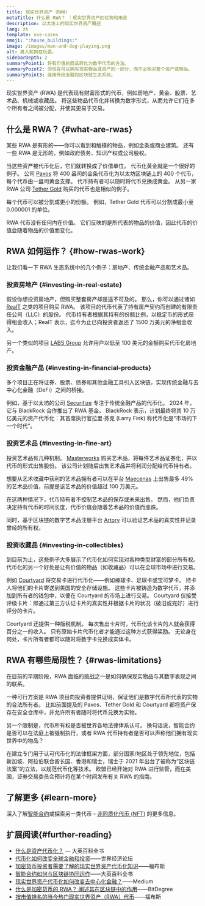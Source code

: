 ```yaml
---
title: 现实世界资产（RWA）
metaTitle: 什么是 RWA？ ｜现实世界资产的优势和用途
description: 以太坊上的现实世界资产概述
lang: zh
template: use-cases
emoji: ":house_buildings:"
image: /images/man-and-dog-playing.png
alt: 男人和狗在玩耍。
sidebarDepth: 2
summaryPoint1: 将有价值的商品转化为数字代币的方法。
summaryPoint2: 你现在可以拥有现实物品或资产的一部分，而不必购买整个资产或物品。
summaryPoint3: 连接传统金融和区块链生态系统。
---
```


现实世界资产 (RWA) 是代表现有财富形式的代币，例如房地产、黄金、股票、艺术品、机械或收藏品。 将这些物品代币化并转换为数字形式，从而允许它们在多个所有者之间被分配，并使其更易于交易。

## 什么是 RWA？ {#what-are-rwas}

某些 RWA 是有形的——你可以看到和触摸的物品，例如金条或商业建筑。 还有一些 RWA 是无形的，例如政府债务、知识产权或公司股权。

当这些资产被代币化后，它们就转换成了价值单位。 代币化黄金就是一个很好的例子。 公司 [Paxos](https://www.paxos.com/) 将 400 盎司的金条代币化为以太坊区块链上的 400 个代币，每个代币由一盎司黄金支撑。 代币持有者可以随时将代币兑换成黄金。 从另一家 RWA 公司 [Tether Gold](https://gold.tether.to/) 购买的代币也是相似的例子。

每个代币可以被分割成更小的份额。 例如，Tether Gold 代币可以分割成最小至 0.000001 的单位。

RWA 代币没有任何内在价值。 它们反映的是所代表的物品的价值，因此代币的价值会随着物品的价值而变化。

## RWA 如何运作？ {#how-rwas-work}

让我们看一下 RWA 生态系统中的几个例子：房地产、传统金融产品和艺术品。

### 投资房地产 {#investing-in-real-estate}

假设你想投资房地产，但购买整套房产却是遥不可及的。 那么，你可以通过诸如 [RealT](https://realt.co/) 之类的项目购买 RWA。 该项目的代币代表了持有房产契约而创建的有限责任公司（LLC）的股份。 代币持有者根据其持有的份额比例，以稳定币的形式获得租金收入；RealT 表示，迄今为止已向投资者返还了 1500 万美元的净租金收入。

另一个类似的项目 [LABS Group](https://x.com/labsgroupio) 允许用户以低至 100 美元的金额购买代币化房地产。

### 投资金融产品 {#investing-in-financial-products}

多个项目正在将证券、股票、债券和其他金融工具引入区块链，实现传统金融与去中心化金融（DeFi）之间的桥接。

例如，基于以太坊的公司 [Securitize](https://securitize.io/) 专注于传统金融产品的代币化。 2024 年，它与 BlackRock 合作推出了 RWA 基金。 BlackRock 表示，计划最终将其 10 万亿美元的资产代币化：其首席执行官拉里·芬克 (Larry Fink) 称代币化是“市场的下一个时代”。

### 投资艺术品 {#investing-in-fine-art}

投资艺术品有几种机制。 [Masterworks](https://www.masterworks.com/) 购买艺术品，将每件艺术品证券化，并以代币的形式出售股份。 该公司计划随后出售艺术品并将利润分配给代币持有者。

想要从艺术收藏中获利的艺术品拥有者可以在平台 [Maecenas](https://www.maecenas.co/) 上出售最多 49% 的艺术品价值，前提是该艺术品的价值超过 100 万美元。

在这两种情况下，代币持有者不控制艺术品的保存或未来出售。 然而，他们负责决定持有代币的时间长度，代币价值会随着艺术品的价值而涨跌。

同时，基于区块链的数字艺术品注册平台 [Artory](https://www.artory.com/) 可以验证艺术品的真实性并记录曾经的所有权。

### 投资收藏品 {#investing-in-collectibles}

到目前为止，这些例子大多展示了代币化如何实现对各种类型财富的部分所有权。 代币化的另一个好处是让有价值的物品（如收藏品）可以在全球市场中进行交易。

例如 [Courtyard](https://courtyard.io/) 将交易卡进行代币化——例如棒球卡、足球卡或宝可梦卡。 持卡人将他们的卡片寄送到美国的安全存储设施。 这些卡片被铸造为数字代币，并添加到所有者的钱包中，以便在 Courtyard 的市场上进行交易。 Courtyard 仅接受评级卡片：即通过第三方认证卡片的真实性并根据卡片的状况（破旧或完好）进行评分的卡片。

Courtyard 还提供一种版税机制。 每次售出卡片时，代币化该卡片的人就会获得百分之一的收入。 只有原始卡片代币化者才能通过这种方式获得奖励。 无论身在何处，卡片所有者都可以随时将数字卡兑换成实体卡。

## RWA 有哪些局限性？ {#rwas-limitations}

在目前的早期阶段，RWA 面临的挑战之一是如何确保现实物品与其数字表现之间的联系。

一种可行方案是 RWA 项目向投资者提供证明，保证他们是数字代币所代表的实物的合法所有者。 比如前面提及的 Paxos、Tether Gold 和 Courtyard 都将资产保存在安全仓库中，并允许所有者随时将代币兑换为实物。

另一个限制是，代币所有权是否被世界各地法律体系认可。 换句话说，智能合约是否可以在法庭上被强制执行，或者 RWA 代币持有者是否可以声称他们拥有现实世界中的物品？

在建立专门用于认可代币化的法律框架方面，部分国家/地区处于领先地位，包括新加坡、阿拉伯联合酋长国、香港和瑞士，瑞士于 2021 年出台了被称为“区块链法案”的立法，以规范代币化等技术。 欧盟已经开始对 RWA 进行监管，而在美国，证券交易委员会预计将在某个时间发布有关 RWA 的指南。

## 了解更多 {#learn-more}

深入了解[智能合约](/smart-contracts/)或探索另一类代币 - [非同质化代币 (NFT)](/nft/) 的更多信息。

## 扩展阅读{#further-reading}

- [什么是资产代币化？](https://www.britannica.com/money/real-world-asset-tokenization) — 大英百科全书
- [代币化如何改变全球金融和投资](https://www.weforum.org/stories/2024/12/tokenization-blockchain-assets-finance/)——世界经济论坛
- [加密货币投资者需要了解的现实世界资产代币化知识](https://www.forbes.com/sites/irinaheaver/2024/03/14/what-crypto-investors-need-to-know-about-tokenizing-real-world-assets/)——福布斯
- [智能合约如何与区块链协同运作](https://www.britannica.com/money/how-smart-contracts-work)——大英百科全书
- [现实世界资产代币化如何改变去中心化金融？](https://medium.com/coinmonks/how-tokenized-real-world-assets-are-transforming-defi-4e040f28732a)——Medium
- [什么是加密货币的 RWA？ 阐述其在区块链中的作用](https://www.bitdegree.org/crypto/tutorials/what-is-rwa-in-crypto)——BitDegree
- [按市值排名的当今热门现实世界资产（RWA）代币](https://www.forbes.com/digital-assets/categories/real-world-assets-rwa/)——福布斯